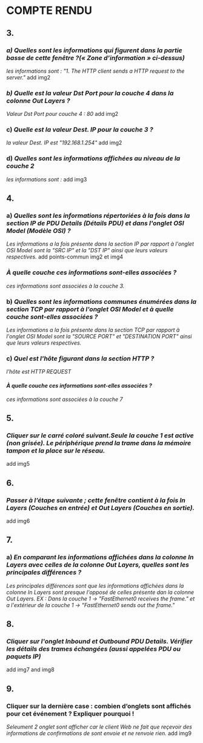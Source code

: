 # COMPTE RENDU

## 3.
### *a) Quelles sont les informations qui figurent dans la partie basse de cette fenêtre ?(« Zone d’information » ci-dessus)*
_les informations sont : "1. The HTTP client sends a HTTP request to the server."_
add img2

### *b) Quelle est la valeur Dst Port pour la couche 4 dans la colonne Out Layers ?*
_Valeur Dst Port pour couche 4 : 80_
add img2


### c) *Quelle est la valeur Dest. IP pour la couche 3 ?*
_la valeur Dest. IP est "192.168.1.254"_
add img2
### d) *Quelles sont les informations affichées au niveau de la couche 2* 
_les informations sont :_
add img3

## 4.
### a) *Quelles sont les informations répertoriées à la fois dans la section IP de PDU Details (Détails PDU) et dans l'onglet OSI Model (Modèle OSI) ?*
_Les informations a la fois présente dans la section IP par rapport à l'onglet OSI Model sont la "SRC IP" et la "DST IP" ainsi que leurs valeurs respectives._
add points-commun img2 et img4

### *À quelle couche ces informations sont-elles associées ?*
_ces informations sont associées à la couche 3._

### b) *Quelles sont les informations communes énumérées dans la section TCP par rapport à l'onglet OSI Model et à quelle couche sont-elles associées ?*
_Les informations a la fois présente dans la section TCP par rapport à l'onglet OSI Model sont la "SOURCE PORT" et "DESTINATION PORT" ainsi que leurs valeurs respectives._

### c) *Quel est l'hôte figurant dans la section HTTP ?*
_l'hôte est HTTP REQUEST_
#### *À quelle couche ces informations sont-elles associées ?*
_ces informations sont associées à la couche 7_

## 5. 
### *Cliquer sur le carré coloré suivant.Seule la couche 1 est active (non grisée). Le périphérique prend la trame dans la mémoire tampon et la place sur le réseau.*
add img5

## 6. 
### *Passer à l’étape suivante ; cette fenêtre contient à la fois In Layers (Couches en entrée) et Out Layers (Couches en sortie).*
add img6

## 7.
### a) *En comparant les informations affichées dans la colonne In Layers avec celles de la colonne Out Layers, quelles sont les principales différences ?* 
_Les principales différences sont que les informations affichées dans la colonne In Layers sont presque l'opposé de celles présente dan la colonne Out Layers. EX : Dans la couche 1 -> "FastEthernet0 receives the frame." et a l'extérieur de la couche 1 -> "FastEthernet0 sends out the frame."_

## 8.
### *Cliquer sur l'onglet Inbound et Outbound PDU Details. Vérifier les détails des trames échangées (aussi appelées PDU ou paquets IP)*
add img7 and img8

## 9.
### Cliquer sur la dernière case : combien d’onglets sont affichés pour cet événement ? Expliquer pourquoi !
_Seleument 2 onglet sont afficher car le client Web ne fait que reçevoir des informations de confirmations de sont envoie et ne renvoie rien._
add img9
